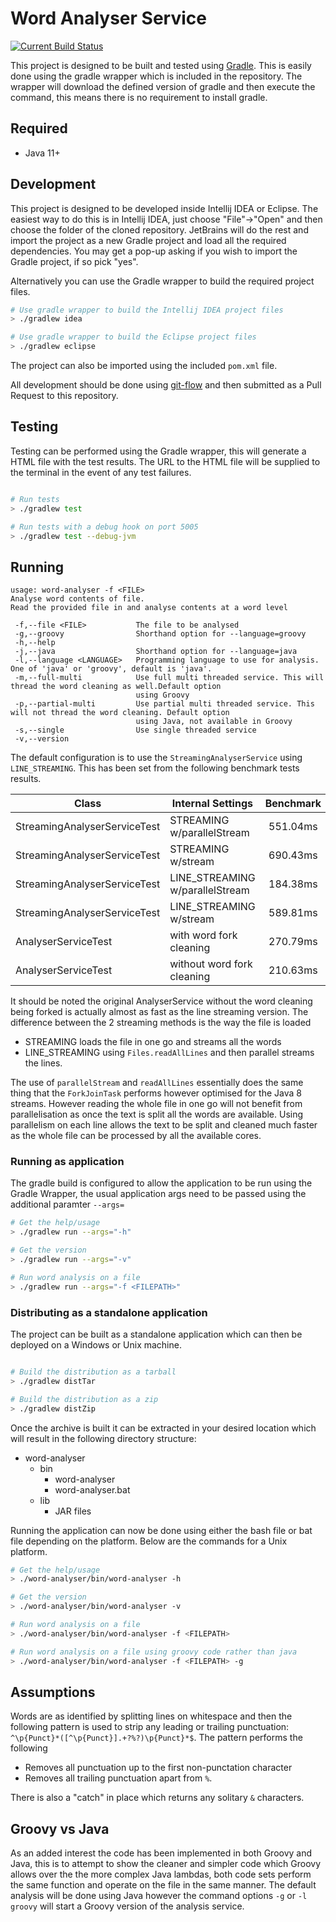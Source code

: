 # Word Analyser Service

 [![Current Build Status](https://travis-ci.org/olliefreeman/word-analyser.svg?branch=master)](https://travis-ci.org/olliefreeman/word-analyser)
 
 This project is designed to be built and tested using [Gradle](https://docs.gradle.org/current/userguide/userguide.html).
 This is easily done using the gradle wrapper which is included in the repository. 
 The wrapper will download the defined version of gradle and then execute the command, this means there is no requirement to install gradle.
 
## Required 

* Java 11+ 

## Development

This project is designed to be developed inside Intellij IDEA or Eclipse. 
The easiest way to do this is in Intellij IDEA, just choose "File"->"Open" and then choose the folder of the cloned repository.
JetBrains will do the rest and import the project as a new Gradle project and load all the required dependencies. 
You may get a pop-up asking if you wish to import the Gradle project, if so pick "yes".

Alternatively you can use the Gradle wrapper to build the required project files.

```bash
# Use gradle wrapper to build the Intellij IDEA project files
> ./gradlew idea

# Use gradle wrapper to build the Eclipse project files
> ./gradlew eclipse
``` 

The project can also be imported using the included `pom.xml` file.

All development should be done using [git-flow](https://nvie.com/posts/a-successful-git-branching-model/) and then submitted as a Pull Request to this repository.

## Testing

Testing can be performed using the Gradle wrapper, this will generate a HTML file with the test results. 
The URL to the HTML file will be supplied to the terminal in the event of any test failures.

```bash

# Run tests
> ./gradlew test

# Run tests with a debug hook on port 5005
> ./gradlew test --debug-jvm

``` 

## Running

```
usage: word-analyser -f <FILE>
Analyse word contents of file.
Read the provided file in and analyse contents at a word level

 -f,--file <FILE>           The file to be analysed
 -g,--groovy                Shorthand option for --language=groovy
 -h,--help
 -j,--java                  Shorthand option for --language=java
 -l,--language <LANGUAGE>   Programming language to use for analysis. One of 'java' or 'groovy', default is 'java'.
 -m,--full-multi            Use full multi threaded service. This will thread the word cleaning as well.Default option
                            using Groovy
 -p,--partial-multi         Use partial multi threaded service. This will not thread the word cleaning. Default option
                            using Java, not available in Groovy
 -s,--single                Use single threaded service
 -v,--version

```

The default configuration is to use the `StreamingAnalyserService` using `LINE_STREAMING`.
This has been set from the following benchmark tests results.

| Class | Internal Settings | Benchmark |
| ----- | ----------------- | :-------: | 
| StreamingAnalyserServiceTest | STREAMING w/parallelStream | 551.04ms |
| StreamingAnalyserServiceTest | STREAMING w/stream | 690.43ms |
| StreamingAnalyserServiceTest | LINE_STREAMING w/parallelStream | 184.38ms |
| StreamingAnalyserServiceTest | LINE_STREAMING w/stream | 589.81ms |
| AnalyserServiceTest | with word fork cleaning | 270.79ms |
| AnalyserServiceTest | without word fork cleaning | 210.63ms |

It should be noted the original AnalyserService without the word cleaning being forked is actually almost as fast as the line streaming version.
The difference between the 2 streaming methods is the way the file is loaded

* STREAMING loads the file in one go and streams all the words
* LINE_STREAMING using `Files.readAllLines` and then parallel streams the lines.
 
The use of `parallelStream` and `readAllLines` essentially does the same thing that the `ForkJoinTask` performs however optimised for the Java 8
 streams.
However reading the whole file in one go will not benefit from parallelisation as once the text is split all the words are available.
Using parallelism on each line allows the text to be split and cleaned much faster as the whole file can be processed by all the available cores.  

### Running as application

The gradle build is configured to allow the application to be run using the Gradle Wrapper, the usual application args need to be passed using the
additional paramter `--args=`

```bash
# Get the help/usage
> ./gradlew run --args="-h"

# Get the version
> ./gradlew run --args="-v"

# Run word analysis on a file
> ./gradlew run --args="-f <FILEPATH>"
```

### Distributing as a standalone application

The project can be built as a standalone application which can then be deployed on a Windows or Unix machine.

```bash

# Build the distribution as a tarball
> ./gradlew distTar

# Build the distribution as a zip
> ./gradlew distZip

```

Once the archive is built it can be extracted in your desired location which will result in the following directory structure:


* word-analyser
  * bin
    * word-analyser
    * word-analyser.bat
  * lib
    * JAR files
    
 Running the application can now be done using either the bash file or bat file depending on the platform.
 Below are the commands for a Unix platform.
 
 
```bash
# Get the help/usage
> ./word-analyser/bin/word-analyser -h

# Get the version
> ./word-analyser/bin/word-analyser -v

# Run word analysis on a file
> ./word-analyser/bin/word-analyser -f <FILEPATH>

# Run word analysis on a file using groovy code rather than java
> ./word-analyser/bin/word-analyser -f <FILEPATH> -g

```

## Assumptions

Words are as identified by splitting lines on whitespace and then the following pattern is used to strip any leading or trailing punctuation:
`^\p{Punct}*([^\p{Punct}].+?%?)\p{Punct}*$`.
The pattern performs the following
* Removes all punctuation up to the first non-punctation character
* Removes all trailing punctuation apart from `%`.

There is also a "catch" in place which returns any solitary `&` characters. 

## Groovy vs Java

As an added interest the code has been implemented in both Groovy and Java, 
this is to attempt to show the cleaner and simpler code which Groovy allows over the the more complex Java lambdas,
both code sets perform the same function and operate on the file in the same manner.
The default analysis will be done using Java however the command options `-g` or `-l groovy` will start a Groovy version of the analysis service.
